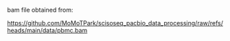 bam file obtained from:

[//]: # (https://downloads.pacbcloud.com/public/dataset/Kinnex-single-cell-RNA/TUTORIAL-DATA-PBMC-single-cell-mini/)

https://github.com/MoMoTPark/scisoseq_pacbio_data_processing/raw/refs/heads/main/data/pbmc.bam

